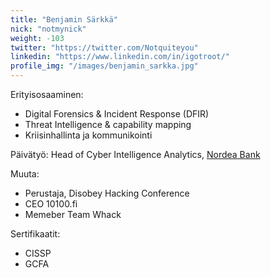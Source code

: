 ```yaml
---
title: "Benjamin Särkkä"
nick: "notmynick"
weight: -103
twitter: "https://twitter.com/Notquiteyou"
linkedin: "https://www.linkedin.com/in/igotroot/"
profile_img: "/images/benjamin_sarkka.jpg"
---
```


Erityisosaaminen:
* Digital Forensics & Incident Response (DFIR)
* Threat Intelligence & capability mapping 
* Kriisinhallinta ja kommunikointi

Päivätyö: Head of Cyber Intelligence Analytics, [Nordea Bank](https://www.nordea.com)

Muuta:
* Perustaja, Disobey Hacking Conference 
* CEO 10100.fi 
* Memeber Team Whack 

Sertifikaatit:
* CISSP
* GCFA

